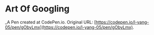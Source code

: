 # Art Of Googling
 _A Pen created at CodePen.io. Original URL: [https://codepen.io/l-yang-05/pen/gObyLmx](https://codepen.io/l-yang-05/pen/gObyLmx).

 